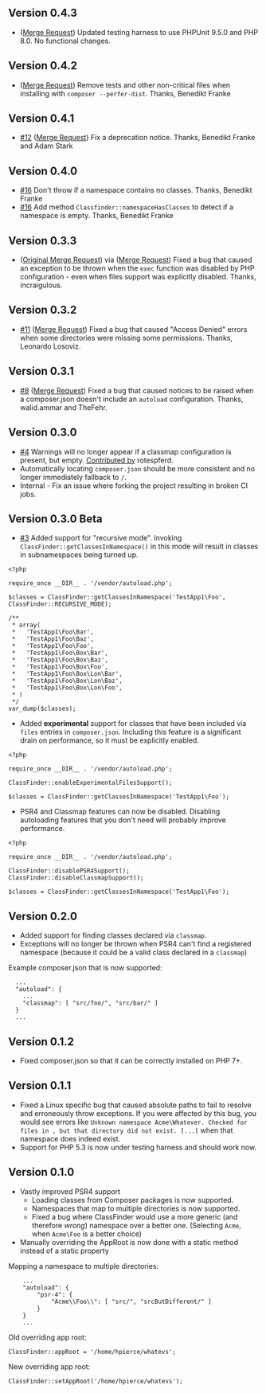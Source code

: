 Version 0.4.3
----------

* ([Merge Request](https://gitlab.com/hpierce1102/ClassFinder/-/merge_requests/22)) Updated testing harness to use PHPUnit 9.5.0 and PHP 8.0. No functional changes.

Version 0.4.2
----------

* ([Merge Request](https://gitlab.com/hpierce1102/ClassFinder/-/merge_requests/20)) Remove tests and other non-critical files when installing with `composer --perfer-dist`. Thanks, Benedikt Franke

Version 0.4.1
----------

* [#12](https://gitlab.com/hpierce1102/ClassFinder/-/issues/12) ([Merge Request](https://gitlab.com/hpierce1102/ClassFinder/-/merge_requests/18)) Fix a deprecation notice. Thanks, Benedikt Franke and Adam Stark

Version 0.4.0
----------

* [#16](https://gitlab.com/hpierce1102/ClassFinder/merge_requests/16) Don't throw if a namespace contains no classes. Thanks, Benedikt Franke
* [#16](https://gitlab.com/hpierce1102/ClassFinder/merge_requests/16) Add method `Classfinder::namespaceHasClasses` to detect if a namespace is empty. Thanks, Benedikt Franke

Version 0.3.3
-------------

* ([Original Merge Request](https://gitlab.com/hpierce1102/ClassFinder/merge_requests/12)) via ([Merge Request](https://gitlab.com/hpierce1102/ClassFinder/merge_requests/13)) Fixed a bug that caused an exception to be thrown when the `exec` function was disabled by PHP configuration - even when files support was explicitly disabled. Thanks, incraigulous.


Version 0.3.2
-------------

* [#11](https://gitlab.com/hpierce1102/ClassFinder/issues/11) ([Merge Request](https://gitlab.com/hpierce1102/ClassFinder/merge_requests/10)) Fixed a bug that caused "Access Denied" errors when some directories were missing some permissions. Thanks, Leonardo Losoviz.


Version 0.3.1
-------------

* [#8](https://gitlab.com/hpierce1102/ClassFinder/issues/8) ([Merge Request](https://gitlab.com/hpierce1102/ClassFinder/merge_requests/8)) Fixed a bug that caused notices to be raised when a composer.json doesn't include an `autoload` configuration. Thanks, walid.ammar and TheFehr.

Version 0.3.0 
-------------

* [#4](https://gitlab.com/hpierce1102/ClassFinder/issues/4) Warnings will no longer appear if a classmap configuration is present, but empty. [Contributed by](https://gitlab.com/hpierce1102/ClassFinder/merge_requests/6) rotespferd. 
* Automatically locating `composer.json` should be more consistent and no longer immediately fallback to `/`.
* Internal - Fix an issue where forking the project resulting in broken CI jobs.



Version 0.3.0 Beta
------------------

* [#3](https://gitlab.com/hpierce1102/ClassFinder/issues/3) Added support for "recursive mode". Invoking `ClassFinder::getClassesInNamespace()` 
in this mode will result in classes in subnamespaces being turned up.

```
<?php

require_once __DIR__ . '/vendor/autoload.php';

$classes = ClassFinder::getClassesInNamespace('TestApp1\Foo', ClassFinder::RECURSIVE_MODE);

/**
 * array(
 *   'TestApp1\Foo\Bar',
 *   'TestApp1\Foo\Baz',
 *   'TestApp1\Foo\Foo',
 *   'TestApp1\Foo\Box\Bar',
 *   'TestApp1\Foo\Box\Baz',
 *   'TestApp1\Foo\Box\Foo',
 *   'TestApp1\Foo\Box\Lon\Bar',
 *   'TestApp1\Foo\Box\Lon\Baz',
 *   'TestApp1\Foo\Box\Lon\Foo',
 * )
 */
var_dump($classes);
```

* Added **experimental** support for classes that have been included via `files` entries in `composer.json`.  Including this feature
is a significant drain on performance, so it must be explicitly enabled.

```
<?php

require_once __DIR__ . '/vendor/autoload.php';

ClassFinder::enableExperimentalFilesSupport();

$classes = ClassFinder::getClassesInNamespace('TestApp1\Foo');
```

* PSR4 and Classmap features can now be disabled. Disabling autoloading features that you don't need will probably improve performance.

```
<?php

require_once __DIR__ . '/vendor/autoload.php';

ClassFinder::disablePSR4Support();
ClassFinder::disableClassmapSupport();

$classes = ClassFinder::getClassesInNamespace('TestApp1\Foo');
```

Version 0.2.0
-------------

* Added support for finding classes declared via `classmap`.
* Exceptions will no longer be thrown when PSR4 can't find a registered namespace (because it could be a valid class
declared in a `classmap`)

Example composer.json that is now supported:
```
  ...
  "autoload": {
    ...
    "classmap": [ "src/foo/", "src/bar/" ]
  }
  ...
```


Version 0.1.2
-------------

* Fixed composer.json so that it can be correctly installed on PHP 7+.

Version 0.1.1
-------------

* Fixed a Linux specific bug that caused absolute paths to fail to resolve and erroneously throw exceptions. If you were
affected by this bug, you would see errors like `Unknown namespace Acme\Whatever. Checked for files in , but that directory did not exist. [...]`
when that namespace does indeed exist.
* Support for PHP 5.3 is now under testing harness and should work now. 

Version 0.1.0
-------------

* Vastly improved PSR4 support
    * Loading classes from Composer packages is now supported.
    * Namespaces that map to multiple directories is now supported.
    * Fixed a bug where ClassFinder would use a more generic (and therefore _wrong_) namespace over a better one. 
    (Selecting `Acme`, when `Acme\Foo` is a better choice)
* Manually overriding the AppRoot is now done with a static method instead of a static property

Mapping a namespace to multiple directories:
```
    ...
    "autoload": {
        "psr-4": {
            "Acme\\Foo\\": [ "src/", "srcButDifferent/" ]
        }
    }
    ...
```

Old overriding app root: 
```
ClassFinder::appRoot = '/home/hpierce/whatevs'; 
```

New overriding app root:
```
ClassFinder::setAppRoot('/home/hpierce/whatevs'); 
```
